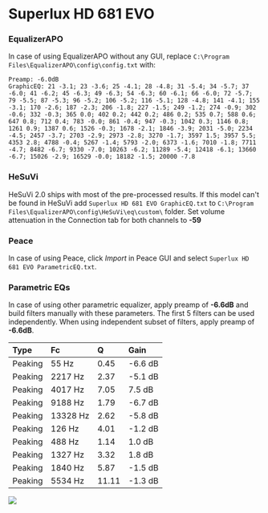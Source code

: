 # Superlux HD 681 EVO

### EqualizerAPO
In case of using EqualizerAPO without any GUI, replace `C:\Program Files\EqualizerAPO\config\config.txt`
with:
```
Preamp: -6.0dB
GraphicEQ: 21 -3.1; 23 -3.6; 25 -4.1; 28 -4.8; 31 -5.4; 34 -5.7; 37 -6.0; 41 -6.2; 45 -6.3; 49 -6.3; 54 -6.3; 60 -6.1; 66 -6.0; 72 -5.7; 79 -5.5; 87 -5.3; 96 -5.2; 106 -5.2; 116 -5.1; 128 -4.8; 141 -4.1; 155 -3.1; 170 -2.6; 187 -2.3; 206 -1.8; 227 -1.5; 249 -1.2; 274 -0.9; 302 -0.6; 332 -0.3; 365 0.0; 402 0.2; 442 0.2; 486 0.2; 535 0.7; 588 0.6; 647 0.8; 712 0.4; 783 -0.0; 861 -0.4; 947 -0.3; 1042 0.3; 1146 0.8; 1261 0.9; 1387 0.6; 1526 -0.3; 1678 -2.1; 1846 -3.9; 2031 -5.0; 2234 -4.5; 2457 -3.7; 2703 -2.9; 2973 -2.8; 3270 -1.7; 3597 1.5; 3957 5.5; 4353 2.8; 4788 -0.4; 5267 -1.4; 5793 -2.0; 6373 -1.6; 7010 -1.8; 7711 -4.7; 8482 -6.7; 9330 -7.0; 10263 -6.2; 11289 -5.4; 12418 -6.1; 13660 -6.7; 15026 -2.9; 16529 -0.0; 18182 -1.5; 20000 -7.8
```

### HeSuVi
HeSuVi 2.0 ships with most of the pre-processed results. If this model can't be found in HeSuVi add
`Superlux HD 681 EVO GraphicEQ.txt` to `C:\Program Files\EqualizerAPO\config\HeSuVi\eq\custom\` folder.
Set volume attenuation in the Connection tab for both channels to **-59**

### Peace
In case of using Peace, click *Import* in Peace GUI and select `Superlux HD 681 EVO ParametricEQ.txt`.

### Parametric EQs
In case of using other parametric equalizer, apply preamp of **-6.6dB** and build filters manually
with these parameters. The first 5 filters can be used independently.
When using independent subset of filters, apply preamp of **-6.6dB**.

| Type    | Fc       |     Q | Gain    |
|:--------|:---------|:------|:--------|
| Peaking | 55 Hz    |  0.45 | -6.6 dB |
| Peaking | 2217 Hz  |  2.37 | -5.1 dB |
| Peaking | 4017 Hz  |  7.05 | 7.5 dB  |
| Peaking | 9188 Hz  |  1.79 | -6.7 dB |
| Peaking | 13328 Hz |  2.62 | -5.8 dB |
| Peaking | 126 Hz   |  4.01 | -1.2 dB |
| Peaking | 488 Hz   |  1.14 | 1.0 dB  |
| Peaking | 1327 Hz  |  3.32 | 1.8 dB  |
| Peaking | 1840 Hz  |  5.87 | -1.5 dB |
| Peaking | 5534 Hz  | 11.11 | -1.3 dB |

![](https://raw.githubusercontent.com/jaakkopasanen/AutoEq/master/results/rtings/avg/Superlux%20HD%20681%20EVO/Superlux%20HD%20681%20EVO.png)